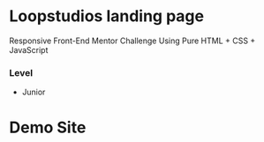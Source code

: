 # Loopstudios landing page

Responsive Front-End Mentor Challenge Using Pure HTML + CSS + JavaScript

### Level

- Junior

# Demo Site
